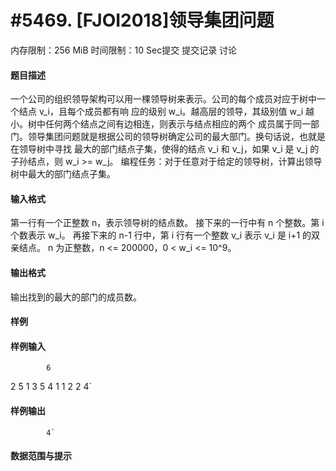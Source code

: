 
# #5469. [FJOI2018]领导集团问题
内存限制：256 MiB 时间限制：10 Sec提交 提交记录 讨论
#### 题目描述
一个公司的组织领导架构可以用一棵领导树来表示。公司的每个成员对应于树中一个结点 v_i，且每个成员都有响
应的级别 w_i。越高层的领导，其级别值 w_i 越小。树中任何两个结点之间有边相连，则表示与结点相应的两个
成员属于同一部门。领导集团问题就是根据公司的领导树确定公司的最大部门。换句话说，也就是在领导树中寻找
最大的部门结点子集，使得的结点 v_i 和 v_j，如果 v_i 是 v_j 的子孙结点，则 w_i >= w_j。
编程任务：对于任意对于给定的领导树，计算出领导树中最大的部门结点子集。

#### 输入格式
第一行有一个正整数 n，表示领导树的结点数。
接下来的一行中有 n 个整数。第 i 个数表示 w_i。
再接下来的 n-1 行中，第 i 行有一个整数 v_i 表示 v_i 是 i+1 的双亲结点。
n 为正整数，n <= 200000，0 < w_i <= 10^9。

#### 输出格式
输出找到的最大的部门的成员数。

#### 样例

#### 样例输入

			6
2 5 1 3 5 4
1
1
2
2
4`
#### 样例输出

			4`
#### 数据范围与提示

